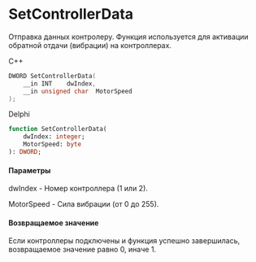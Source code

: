 ﻿# SetControllerData
Отправка данных контролеру. Функция используется для активации обратной отдачи (вибрации) на контроллерах.

С++
```c
DWORD SetControllerData(
	__in INT	dwIndex,
	__in unsigned char	MotorSpeed
);
```

Delphi
```pascal
function SetControllerData(
	dwIndex: integer;
	MotorSpeed: byte
): DWORD;
```

#### Параметры
dwIndex - Номер контроллера (1 или 2).

MotorSpeed - Сила вибрации (от 0 до 255).

#### Возвращаемое значение
Если контроллеры подключены и функция успешно завершилась, возвращаемое значение равно 0, иначе 1.